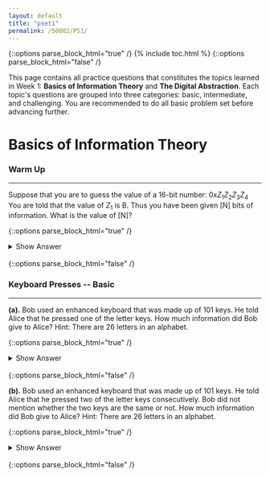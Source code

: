 ```yaml
---
layout: default
title: "pset1"
permalink: /50002/PS1/
---
```


{::options parse_block_html="true" /}
{% include toc.html %}
{::options parse_block_html="false" /}

This page contains all practice questions that constitutes the topics learned in Week 1: **Basics of Information Theory** and **The Digital Abstraction**. Each topic's questions are grouped into three categories: basic, intermediate, and challenging. You are recommended to do all basic problem set before advancing further. 


# Basics of Information Theory



### Warm Up
-------------

Suppose that you are to guess the value of a 16-bit number: 0x$Z_1Z_2Z_3Z_4$ You are told that the value of $Z_1$ is B. Thus you have been given [N] bits of information. What is the value of [N]?

{::options parse_block_html="true" /}
<details>
<summary markdown="span">Show Answer</summary>
  
Obviously $Z_x$ represents **4 bits** since these are in hexadecimal number system (indicated with the prefix  `0x`.) 

We are literally *told* that the first hex digit is $B = 1011$. Hence we are given **4 bits of information**.  There are still other 12 bits which values we do not know.
</details>
<br/>
{::options parse_block_html="false" /}


### Keyboard Presses -- Basic
-------------
**(a).** Bob used an enhanced keyboard that was made up of 101 keys. He told Alice that he pressed one of the letter keys. How much information did Bob give to Alice? Hint: There are 26 letters in an alphabet.

{::options parse_block_html="true" /} 
<details> 
<summary markdown="span">Show Answer</summary>

Initially, there's 101 choices. The information that Bob gave Alice
narrows down the choices into 26. The information given is therefore
$\log_2(101) - \log_2(26) = 1.958$. 
</details> 
<br/> 
{::options parse_block_html="false" /}


**(b).** Bob used an enhanced keyboard that was made up of 101 keys. He told Alice that he pressed two of the letter keys consecutively. Bob did not mention whether the two keys are the same or not. How much information did Bob give to Alice? Hint: There are 26 letters in an alphabet.

{::options parse_block_html="true" /} 
<details> 
<summary markdown="span">Show Answer</summary>

Initially, there are $101*101$ choices. 

Pressing two letter keys consecutively (might be repeated) narrows down the choices onto $26_*26$. 

Hence the information given is $\log_2(101^2) - \log_2(26^2) = 3.916$.
</details> 
<br/> 
{::options parse_block_html="false" /}

  
<!--stackedit_data:
eyJoaXN0b3J5IjpbMjMyODQ4MjU1LC03NTE1ODcwNzYsLTIwNz
UwMTIxMzIsNjA1NTg0MCwxMjIwMDUyMTM3LDk3NzU0NDk1Nl19

-->